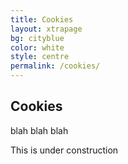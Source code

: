```yaml
---
title: Cookies
layout: xtrapage
bg: cityblue
color: white
style: centre
permalink: /cookies/
---
```


## Cookies

blah blah blah

This is under construction
